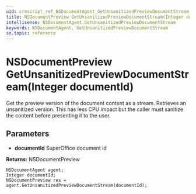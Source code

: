 ```yaml
---
uid: crmscript_ref_NSDocumentAgent_GetUnsanitizedPreviewDocumentStream
title: NSDocumentPreview GetUnsanitizedPreviewDocumentStream(Integer documentId)
intellisense: NSDocumentAgent.GetUnsanitizedPreviewDocumentStream
keywords: NSDocumentAgent, GetUnsanitizedPreviewDocumentStream
so.topic: reference
---
```


# NSDocumentPreview GetUnsanitizedPreviewDocumentStream(Integer documentId)

Get the preview version of the document content as a stream. Retrieves an unsanitized version. This has less CPU impact but the caller must sanitize the content before presenting it to the user.

## Parameters

* **documentId** SuperOffice document id

**Returns:** NSDocumentPreview

```crmscript
NSDocumentAgent agent;
Integer documentId;
NSDocumentPreview res = agent.GetUnsanitizedPreviewDocumentStream(documentId);
```

